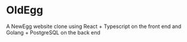 # OldEgg
A NewEgg website clone using React + Typescript on the front end and Golang + PostgreSQL on the back end
